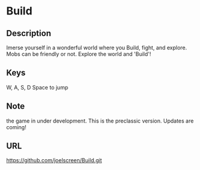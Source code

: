 # Build

## Description
Imerse yourself in a wonderful world where you Build, fight, and explore. Mobs can be friendly or not. Explore the world and 'Build'!

## Keys
W, A, S, D
Space to jump

## Note
the game in under development. This is the preclassic version. Updates are coming!

## URL
https://github.com/joelscreen/Build.git
